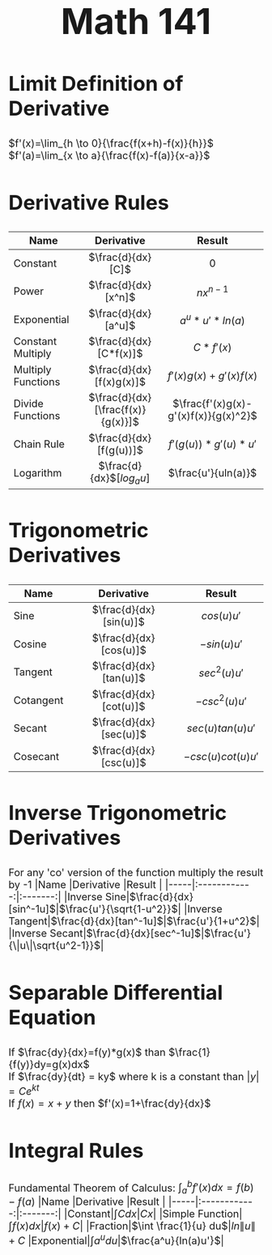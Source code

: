 <style>
td,th,p {
  font-size: 20px
}
h1{
    font-size: 70px
}
h2{
    font-size:40px
}
</style>

<h1 style="text-align: center;">Math 141</h1>

## Limit Definition of Derivative
$f'(x)=\lim_{h \to 0}{\frac{f(x+h)-f(x)}{h}}$\
$f'(a)=\lim_{x \to a}{\frac{f(x)-f(a)}{x-a}}$

## Derivative Rules
|Name |Derivative |Result |
|-----|:------------:|:-------:|
|Constant|$\frac{d}{dx}[C]$|0|
|Power|$\frac{d}{dx}[x^n]$|$nx^{n-1}$|
|Exponential|$\frac{d}{dx}[a^u]$|$a^u*u'*ln(a)$
|Constant Multiply|$\frac{d}{dx}[C*f(x)]$|$C*f'(x)$|
|Multiply Functions|$\frac{d}{dx}[f(x)g(x)]$|$f'(x)g(x)+g'(x)f(x)$|
|Divide Functions|$\frac{d}{dx}[\frac{f(x)}{g(x)}]$|$\frac{f'(x)g(x)-g'(x)f(x)}{g(x)^2}$|
|Chain Rule|$\frac{d}{dx}[f(g(u))]$|$f'(g(u))*g'(u)*u'$|
|Logarithm|$\frac{d}{dx}$[$log$<sub>$a$</sub>$u$]|$\frac{u'}{uln(a)}$|


## Trigonometric Derivatives
|Name |Derivative |Result |
|-----|:------------:|:-------:|
|Sine|$\frac{d}{dx}[sin(u)]$|$cos(u)u'$|
|Cosine|$\frac{d}{dx}[cos(u)]$|$-sin(u)u'$
|Tangent|$\frac{d}{dx}[tan(u)]$|$sec^2(u)u'$|
|Cotangent|$\frac{d}{dx}[cot(u)]$|$-csc^2(u)u'$|
|Secant|$\frac{d}{dx}[sec(u)]$|$sec(u)tan(u)u'$|
|Cosecant|$\frac{d}{dx}[csc(u)]$|$-csc(u)cot(u)u'$|


## Inverse Trigonometric Derivatives
For any 'co' version of the function multiply the result by -1
|Name |Derivative |Result |
|-----|:------------:|:-------:|
|Inverse Sine|$\frac{d}{dx}[sin^-1u]$|$\frac{u'}{\sqrt{1-u^2}}$|
|Inverse Tangent|$\frac{d}{dx}[tan^-1u]$|$\frac{u'}{1+u^2}$|
|Inverse Secant|$\frac{d}{dx}[sec^-1u]$|$\frac{u'}{\|u\|\sqrt{u^2-1}}$|

## Separable Differential Equation
If $\frac{dy}{dx}=f(y)*g(x)$ than $\frac{1}{f(y)}dy=g(x)dx$\
If $\frac{dy}{dt} = ky$ where k is a constant than $|y|=Ce^{kt}$\
If $f(x)=x+y$ then $f'(x)=1+\frac{dy}{dx}$

## Integral Rules
Fundamental Theorem of Calculus: $\int_a^b{f'(x)dx}=f(b)-f(a)$
|Name |Derivative |Result |
|-----|:------------:|:-------:|
|Constant|$\int Cdx$|$Cx$|
|Simple Function|$\int f(x)dx$|$f(x)+C$|
|Fraction|$\int \frac{1}{u} du$|$ln\|u\|+C$
|Exponential|$\int a^u du$|$\frac{a^u}{ln(a)u'}$|


